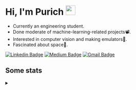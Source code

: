 <h1 align="left">Hi, I'm Purich
<img src="https://media.giphy.com/media/hvRJCLFzcasrR4ia7z/giphy.gif" width="30px"/></h1>

* Currently an engineering student.
* Done moderate of machine-learning-related projects:film_projector:.
* Interested in computer vision and making emulators:space_invader:.
* Fascinated about space:milky_way:.

[![Linkedin Badge](https://img.shields.io/badge/-Purich-blue?style=flat-square&logo=Linkedin&logoColor=white&link=https://www.linkedin.com/in/purich-siritip-16b3b3255/)](https://www.linkedin.com/in/purich-siritip-16b3b3255) [![Medium Badge](https://img.shields.io/badge/-@purich-gray?style=flat-square&labelColor=000000&logo=Medium&link=https://medium.com/@phuritsiritip)](https://medium.com/@phuritsiritip)
[![Gmail Badge](https://img.shields.io/badge/-mark.phurit@gmail.com-c14438?style=flat-square&logo=Gmail&logoColor=white&link=mailto:mark.phurit@gmail.com)](mailto:mark.phurit@gmail.com)

## Some stats

<details>
  <summary></summary>
  
  <!--START_SECTION:waka-->
**I'm a Night 🦉** 

```text
🌞 Morning       89 commits       ███████░░░░░░░░░░░░░░░░░░   28.43 % 
🌆 Daytime       65 commits       █████░░░░░░░░░░░░░░░░░░░░   20.77 % 
🌃 Evening      135 commits       ██████████░░░░░░░░░░░░░░░   43.13 % 
🌙 Night         24 commits       ██░░░░░░░░░░░░░░░░░░░░░░░   07.67 % 

```


📊 **This Week I Spent My Time On** 

```text
💬 Programming Languages: 
Python                   34 mins             █████████████████████████   100.00 % 

🐱‍💻 Projects: 
Computer Programming     34 mins             █████████████████████████   100.00 % 

```


<!--END_SECTION:waka-->

  <!--START_SECTION:waka-simple-->

```text
From: 19 January 2023 - To: 20 February 2023

Total Time: 23 hrs 14 mins

Python       20 hrs 5 mins   █████████████████████▓░░░   86.44 %
C++          1 hr 38 mins    █▓░░░░░░░░░░░░░░░░░░░░░░░   07.06 %
YAML         47 mins         █░░░░░░░░░░░░░░░░░░░░░░░░   03.42 %
Markdown     10 mins         ▒░░░░░░░░░░░░░░░░░░░░░░░░   00.78 %
Git Config   8 mins          ░░░░░░░░░░░░░░░░░░░░░░░░░   00.61 %
Other        6 mins          ░░░░░░░░░░░░░░░░░░░░░░░░░   00.46 %
```

<!--END_SECTION:waka-simple-->

  <!--![Anurag's GitHub stats](https://github-readme-stats.vercel.app/api?username=vikimark&show_icons=true&theme=gruvbox_light)-->
  
</details>

<!--
**vikimark/vikimark** is a ✨ _special_ ✨ repository because its `README.md` (this file) appears on your GitHub profile.

Here are some ideas to get you started:

- 🔭 I’m currently working on ...
- 🌱 I’m currently learning ...
- 👯 I’m looking to collaborate on ...
- 🤔 I’m looking for help with ...
- 💬 Ask me about ...
- 📫 How to reach me: ...
- 😄 Pronouns: ...
- ⚡ Fun fact: ...
-->
